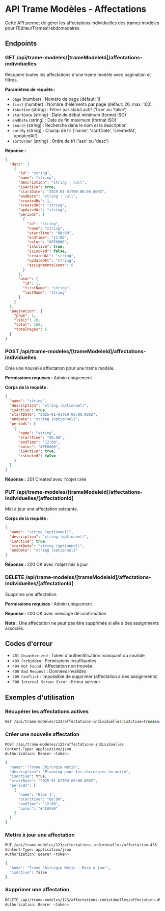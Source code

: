 # API Trame Modèles - Affectations

Cette API permet de gérer les affectations individuelles des trames modèles pour l'EditeurTramesHebdomadaires.

## Endpoints

### GET /api/trame-modeles/[trameModeleId]/affectations-individuelles

Récupère toutes les affectations d'une trame modèle avec pagination et filtres.

**Paramètres de requête :**
- `page` (number) : Numéro de page (défaut: 1)
- `limit` (number) : Nombre d'éléments par page (défaut: 20, max: 100)
- `isActive` (string) : Filtrer par statut actif ('true' ou 'false')
- `startDate` (string) : Date de début minimum (format ISO)
- `endDate` (string) : Date de fin maximum (format ISO)
- `search` (string) : Recherche dans le nom et la description
- `sortBy` (string) : Champ de tri ('name', 'startDate', 'createdAt', 'updatedAt')
- `sortOrder` (string) : Ordre de tri ('asc' ou 'desc')

**Réponse :**
```json
{
  "data": [
    {
      "id": "string",
      "name": "string",
      "description": "string | null",
      "isActive": true,
      "startDate": "2025-01-01T00:00:00.000Z",
      "endDate": "string | null",
      "createdBy": 1,
      "createdAt": "string",
      "updatedAt": "string",
      "periods": [
        {
          "id": "string",
          "name": "string",
          "startTime": "08:00",
          "endTime": "12:00",
          "color": "#FF0000",
          "isActive": true,
          "isLocked": false,
          "createdAt": "string",
          "updatedAt": "string",
          "assignmentsCount": 0
        }
      ],
      "user": {
        "id": 1,
        "firstName": "string",
        "lastName": "string"
      }
    }
  ],
  "pagination": {
    "page": 1,
    "limit": 20,
    "total": 100,
    "totalPages": 5
  }
}
```

### POST /api/trame-modeles/[trameModeleId]/affectations-individuelles

Crée une nouvelle affectation pour une trame modèle.

**Permissions requises :** Admin uniquement

**Corps de la requête :**
```json
{
  "name": "string",
  "description": "string (optionnel)",
  "isActive": true,
  "startDate": "2025-01-01T00:00:00.000Z",
  "endDate": "string (optionnel)",
  "periods": [
    {
      "name": "string",
      "startTime": "08:00",
      "endTime": "12:00",
      "color": "#FF0000",
      "isActive": true,
      "isLocked": false
    }
  ]
}
```

**Réponse :** 201 Created avec l'objet créé

### PUT /api/trame-modeles/[trameModeleId]/affectations-individuelles/[affectationId]

Met à jour une affectation existante.

**Corps de la requête :**
```json
{
  "name": "string (optionnel)",
  "description": "string (optionnel)",
  "isActive": true,
  "startDate": "string (optionnel)",
  "endDate": "string (optionnel)"
}
```

**Réponse :** 200 OK avec l'objet mis à jour

### DELETE /api/trame-modeles/[trameModeleId]/affectations-individuelles/[affectationId]

Supprime une affectation.

**Permissions requises :** Admin uniquement

**Réponse :** 200 OK avec message de confirmation

**Note :** Une affectation ne peut pas être supprimée si elle a des assignments associés.

## Codes d'erreur

- `401 Unauthorized` : Token d'authentification manquant ou invalide
- `403 Forbidden` : Permissions insuffisantes
- `404 Not Found` : Affectation non trouvée
- `400 Bad Request` : Données invalides
- `409 Conflict` : Impossible de supprimer (affectation a des assignments)
- `500 Internal Server Error` : Erreur serveur

## Exemples d'utilisation

### Récupérer les affectations actives
```bash
GET /api/trame-modeles/123/affectations-individuelles?isActive=true&sortBy=name&sortOrder=asc
```

### Créer une nouvelle affectation
```bash
POST /api/trame-modeles/123/affectations-individuelles
Content-Type: application/json
Authorization: Bearer <token>

{
  "name": "Trame Chirurgie Matin",
  "description": "Planning pour les chirurgies du matin",
  "isActive": true,
  "startDate": "2025-01-01T00:00:00.000Z",
  "periods": [
    {
      "name": "Bloc 1",
      "startTime": "08:00",
      "endTime": "12:00",
      "color": "#4CAF50"
    }
  ]
}
```

### Mettre à jour une affectation
```bash
PUT /api/trame-modeles/123/affectations-individuelles/affectation-456
Content-Type: application/json
Authorization: Bearer <token>

{
  "name": "Trame Chirurgie Matin - Mise à jour",
  "isActive": false
}
```

### Supprimer une affectation
```bash
DELETE /api/trame-modeles/123/affectations-individuelles/affectation-456
Authorization: Bearer <token>
```